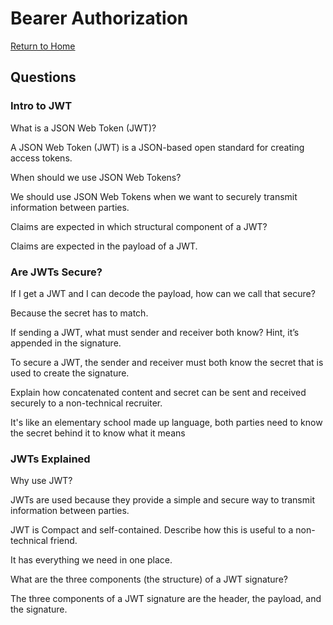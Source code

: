 # Bearer Authorization

[Return to Home](https://sethppierce.github.io/reading-notes)

## Questions

### Intro to JWT

What is a JSON Web Token (JWT)?

A JSON Web Token (JWT) is a JSON-based open standard for creating access tokens.

When should we use JSON Web Tokens?

We should use JSON Web Tokens when we want to securely transmit information between parties.

Claims are expected in which structural component of a JWT?

Claims are expected in the payload of a JWT.

### Are JWTs Secure?

If I get a JWT and I can decode the payload, how can we call that secure?

Because the secret has to match.

If sending a JWT, what must sender and receiver both know? Hint, it’s appended in the signature.

To secure a JWT, the sender and receiver must both know the secret that is used to create the signature.

Explain how concatenated content and secret can be sent and received securely to a non-technical recruiter.

It's like an elementary school made up language, both parties need to know the secret behind it to know what it means

### JWTs Explained

Why use JWT?

JWTs are used because they provide a simple and secure way to transmit information between parties.

JWT is Compact and self-contained. Describe how this is useful to a non-technical friend.

It has everything we need in one place.

What are the three components (the structure) of a JWT signature?

The three components of a JWT signature are the header, the payload, and the signature. 